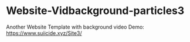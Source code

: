 # Website-Vidbackground-particles3
Another Website Template with background video
Demo: https://www.suiicide.xyz/Site3/
